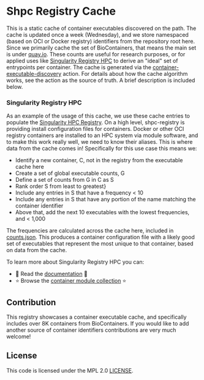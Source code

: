 # Shpc Registry Cache

This is a static cache of container executables discovered on the path. The cache is
updated once a week (Wednesday), and we store namespaced (based on OCI or Docker registry)
identifiers from the repository root here. Since we primarily cache the set of BioContainers,
that means the main set is under [quay.io](quay.io). These counts are useful for research purposes, 
or for applied uses like [Singularity Registry HPC](https://github.com/singularityhub/shpc-registry) 
to derive an "ideal" set of entrypoints per container. The cache is generated via the [container-executable-discovery](https://github.com/singularityhub/container-executable-discovery) action. For details about how
the cache algorithm works, see the action as the source of truth. A brief description
is included below.

### Singularity Registry HPC

As an example of the usage of this cache, we use these cache entries to populate 
the [Singularity HPC Registry](https://github.com/singualrityhub/shpc-registry).
On a high level, shpc-registry is providing install configuration files for containers.
Docker or other OCI registry containers are installed to an HPC system via module software,
and to make this work really well, we need to know their aliases. This is where data from
the cache comes in! Specifically for this use case this means we:

- Identify a new container, C, not in the registry from the executable cache here
- Create a set of global executable counts, G
- Define a set of counts from G in C as S
- Rank order S from least to greatest}
- Include any entries in S that have a frequency < 10
- Include any entries in S that have any portion of the name matching the container identifier
- Above that, add the next 10 executables with the lowest frequencies, and < 1,000

The frequencies are calculated across the cache here, included in [counts.json](counts.json).
This produces a container configuration file with a likely good set of executables that
represent the most unique to that container, based on data from the cache.

To learn more about Singularity Registry HPC you can:

- 📖️ Read the [documentation](https://singularity-hpc.readthedocs.io/en/latest/) 📖️
- ⭐️ Browse the [container module collection](https://singularityhub.github.io/shpc-registry/) ⭐️

## Contribution

This registry showcases a container executable cache, and specifically includes over 8K containers
from BioContainers. If you would like to add another source of container identifiers contributions are 
very much welcome! 

## License

This code is licensed under the MPL 2.0 [LICENSE](LICENSE).
